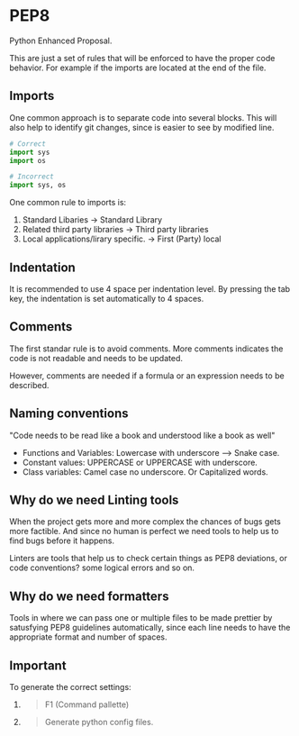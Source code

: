 # PEP8

Python Enhanced Proposal.

This are just a set of rules that will be enforced to have the proper code behavior. For example if the imports are located at the end of the file.

## Imports

One common approach is to separate code into several blocks. This will also help to identify git changes, since is easier to see by modified line.

```python
# Correct
import sys
import os
```

```python
# Incorrect
import sys, os
```

One common rule to imports is:

1. Standard Libaries -> Standard Library
2. Related third party libraries -> Third party libraries
3. Local applications/lirary specific. -> First (Party) local

## Indentation

It is recommended to use 4 space per indentation level. By pressing the tab key, the indentation is set automatically to 4 spaces.

## Comments

The first standar rule is to avoid comments. More comments indicates the code is not readable and needs to be updated.

However, comments are needed if a formula or an expression needs to be described.

## Naming conventions

"Code needs to be read like a book and understood like a book as well"

- Functions and Variables: Lowercase with underscore --> Snake case.
- Constant values: UPPERCASE or UPPERCASE with underscore.
- Class variables: Camel case no underscore. Or Capitalized words.

## Why do we need Linting tools

When the project gets more and more complex the chances of bugs gets more factible. And since no human is
perfect we need tools to help us to find bugs before it happens.

Linters are tools that help us to check certain things as PEP8 deviations, or code conventions? some logical errors
and so on.

## Why do we need formatters

Tools in where we can pass one or multiple files to be made prettier by satusfying PEP8 guidelines automatically, since each line needs to have the appropriate format and number of spaces.

## Important

To generate the correct settings:

1. > F1 (Command pallette)
2. > Generate python config files.
